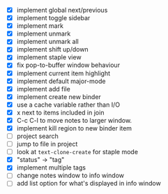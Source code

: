 - [X] implement global next/previous
- [X] implement toggle sidebar
- [X] implement mark
- [X] implement unmark
- [X] implement unmark all
- [X] implement shift up/down
- [X] implement staple view
- [X] fix pop-to-buffer window behaviour
- [X] implement current item highlight
- [X] implement default major-mode
- [X] implement add file
- [X] implement create new binder
- [X] use a cache variable rather than I/O
- [X] x next to items included in join
- [X] C-c C-l to move notes to larger window.
- [X] implement kill region to new binder item
- [ ] project search
- [ ] jump to file in project
- [ ] look at `text-clone-create` for staple mode
- [X] "status" -> "tag"
- [X] implement multiple tags
- [ ] change notes window to info window
- [ ] add list option for what's displayed in info window
